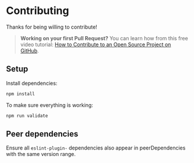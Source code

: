 # Contributing

Thanks for being willing to contribute!

> **Working on your first Pull Request?** You can learn how from this free video tutorial: [How to Contribute to an Open Source Project on GitHub](https://egghead.io/series/how-to-contribute-to-an-open-source-project-on-github).

## Setup

Install dependencies:

```bash
npm install
```

To make sure everything is working:

```bash
npm run validate
```

## Peer dependencies

Ensure all `eslint-plugin-` dependencies also appear in peerDependencies with the same version range.
